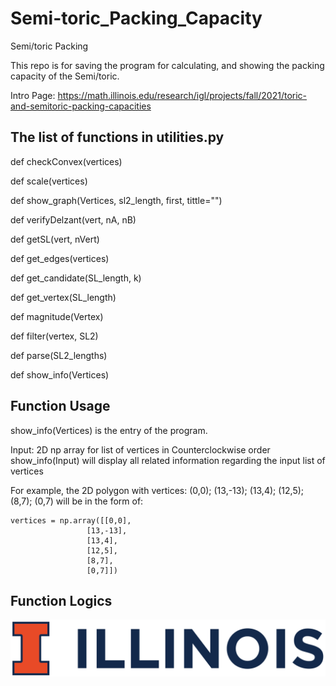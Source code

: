 # Semi-toric_Packing_Capacity
Semi/toric Packing

This repo is for saving the program for calculating, and showing the packing capacity of the Semi/toric.

Intro Page:
https://math.illinois.edu/research/igl/projects/fall/2021/toric-and-semitoric-packing-capacities

## The list of functions in utilities.py

def checkConvex(vertices)

def scale(vertices)

def show_graph(Vertices, sl2_length, first, tittle="")

def verifyDelzant(vert, nA, nB)

def getSL(vert, nVert)

def get_edges(vertices)

def get_candidate(SL_length, k)

def get_vertex(SL_length)

def magnitude(Vertex)

def filter(vertex, SL2)

def parse(SL2_lengths)

def show_info(Vertices)

## Function Usage
show_info(Vertices) is the entry of the program.

Input: 2D np array for list of vertices in Counterclockwise order
show_info(Input) will display all related information regarding the input list of vertices

For example, the 2D polygon with vertices: (0,0); (13,-13); (13,4); (12,5); (8,7); (0,7) will be in the form of:
```
vertices = np.array([[0,0],
                 [13,-13],
                 [13,4],
                 [12,5],
                 [8,7],
                 [0,7]])
```


## Function Logics


![image](https://github.com/CoulsonZhang/Semi-toric_Packing_Capacity/blob/main/Image/UIUC_logo.png)
